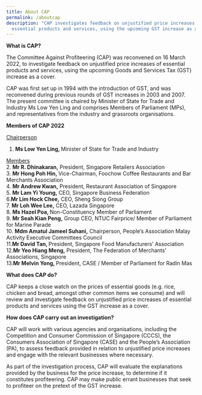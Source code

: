 ```yaml
---
title: About CAP
permalink: /aboutcap
description: "CAP investigates feedback on unjustified price increases of
  essential products and services, using the upcoming GST increase as a cover. "
---
```

**What is CAP?**

The Committee Against Profiteering (CAP) was reconvened on 16 March 2022, to investigate feedback on unjustified price increases of  essential products and services, using the upcoming Goods and Services Tax (GST) increase as a cover. 

CAP was first set up in 1994 with the introduction of GST, and was reconvened during previous rounds of GST increases in 2003 and 2007. The present committee is chaired by Minister of State for Trade and Industry Ms Low Yen Ling and comprises Members of Parliament (MPs), and representatives from the industry and grassroots organisations.

**Members of CAP 2022**

<u>Chairperson</u>
1.	<b>Ms Low Yen Ling, </b>Minister of State for Trade and Industry

<u>Members</u><br>
2\. <b>Mr R. Dhinakaran,</b> President, Singapore Retailers Association<br>
3\. <b>Mr Hong Poh Hin, </b>Vice-Chairman, Foochow Coffee Restaurants and Bar Merchants Association<br>
4\. <b>Mr Andrew Kwan,</b> President, Restaurant Association of Singapore<br>
5\.	<b>Mr Lam Yi Young,</b> CEO, Singapore Business Federation<br>
6\.<b>Mr Lim Hock Chee,</b> CEO, Sheng Siong Group<br>
7\.	<b>Mr Loh Wee Lee,</b> CEO, Lazada Singapore<br>
8\.	<b>Ms Hazel Poa, </b>Non-Constituency Member of Parliament<br>
9\.	<b>Mr Seah Kian Peng,</b> Group CEO, NTUC Fairprice/ Member of Parliament for Marine Parade<br>
10\.	<b>Mdm Amatul Jameel Suhani,</b> Chairperson, People’s Association Malay Activity Executive Committees Council<br>
11\.<b>Mr David Tan, </b>President, Singapore Food Manufacturers’ Association<br>
12\.<b>Mr Yeo Hiang Meng,</b> President, The Federation of Merchants’ Associations, Singapore<br>
13\.<b>Mr Melvin Yong, </b>President, CASE / Member of Parliament for Radin Mas<br>

**What does CAP do?**

CAP keeps a close watch on the prices of essential goods (e.g. rice, chicken and bread, amongst other common items we consume) and will review and investigate feedback on unjustified price increases of essential products and services using the GST increase as a cover.

**How does CAP carry out an investigation?**

CAP will work with various agencies and organisations, including the Competition and Consumer Commission of Singapore (CCCS), the Consumers Association of Singapore (CASE) and the People’s Association (PA), to assess feedback provided in relation to unjustified price increases and engage with the relevant businesses where necessary.

As part of the investigation process, CAP will evaluate the explanations provided by the business for the price increase, to determine if it constitutes profiteering. CAP may make public errant businesses that seek to profiteer on the pretext of the GST increase.